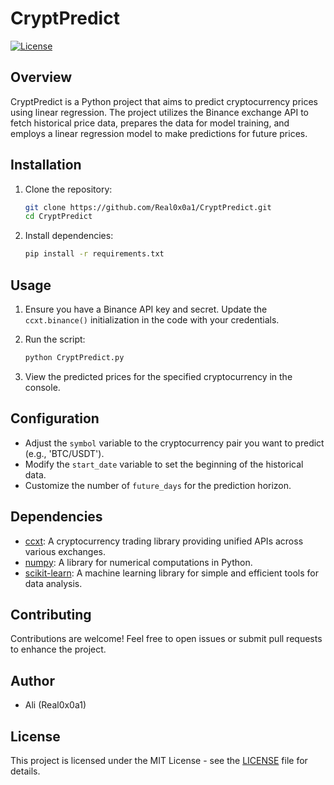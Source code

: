 # CryptPredict

[![License](https://img.shields.io/badge/License-MIT-blue.svg)](https://opensource.org/licenses/MIT)

## Overview
CryptPredict is a Python project that aims to predict cryptocurrency prices using linear regression. The project utilizes the Binance exchange API to fetch historical price data, prepares the data for model training, and employs a linear regression model to make predictions for future prices.

## Installation
1. Clone the repository:
   ```bash
   git clone https://github.com/Real0x0a1/CryptPredict.git
   cd CryptPredict
   ```

2. Install dependencies:
   ```bash
   pip install -r requirements.txt
   ```

## Usage
1. Ensure you have a Binance API key and secret. Update the `ccxt.binance()` initialization in the code with your credentials.

2. Run the script:
   ```bash
   python CryptPredict.py
   ```

3. View the predicted prices for the specified cryptocurrency in the console.

## Configuration
- Adjust the `symbol` variable to the cryptocurrency pair you want to predict (e.g., 'BTC/USDT').
- Modify the `start_date` variable to set the beginning of the historical data.
- Customize the number of `future_days` for the prediction horizon.

## Dependencies
- [ccxt](https://github.com/ccxt/ccxt): A cryptocurrency trading library providing unified APIs across various exchanges.
- [numpy](https://numpy.org/): A library for numerical computations in Python.
- [scikit-learn](https://scikit-learn.org/): A machine learning library for simple and efficient tools for data analysis.

## Contributing
Contributions are welcome! Feel free to open issues or submit pull requests to enhance the project.

## Author
- Ali (Real0x0a1)

## License
This project is licensed under the MIT License - see the [LICENSE](LICENSE) file for details.
